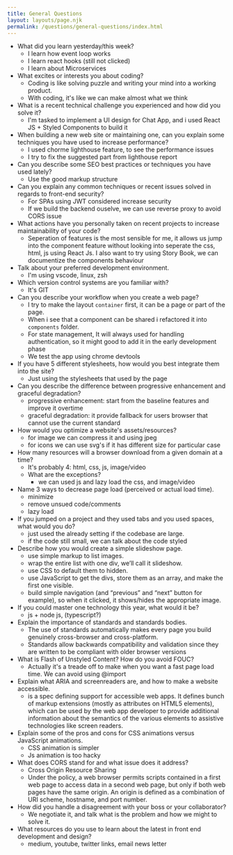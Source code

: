 ```yaml
---
title: General Questions
layout: layouts/page.njk
permalink: /questions/general-questions/index.html
---
```


* What did you learn yesterday/this week? 
  - I learn how event loop works
  - I learn react hooks (still not clicked)
  - I learn about Microservices 
* What excites or interests you about coding?
  - Coding is like solving puzzle and writing your mind into a working product. 
  - With coding, it's like we can make almost what we think
* What is a recent technical challenge you experienced and how did you solve it?
  - I'm tasked to implement a UI design for Chat App, and i used React JS + Styled Components to build it 
* When building a new web site or maintaining one, can you explain some techniques you have used to increase performance?
  - I used chorme lighthouse feature, to see the performance issues 
  - I try to fix the suggested part from lighthouse report 
* Can you describe some SEO best practices or techniques you have used lately?
  - Use the good markup structure
* Can you explain any common techniques or recent issues solved in regards to front-end security?
  - For SPAs using JWT considered increase security 
  - If we build the backend ouselve, we can use reverse proxy to avoid CORS issue
* What actions have you personally taken on recent projects to increase maintainability of your code?
  - Seperation of features is the most sensible for me, it allows us jump into the component feature without looking into seperate the css, html, js using React Js. I also want to try using Story Book, we can documentize the components behaviour
* Talk about your preferred development environment.
  - I'm using vscode, linux, zsh
* Which version control systems are you familiar with?
  - It's GIT
* Can you describe your workflow when you create a web page?
  - I try to make the layout `container` first, it can be a page or part of the page. 
  - When i see that a component can be shared i refactored it into `components` folder. 
  - For state management, It will always used for handling authentication, so it might good to add it in the early development phase
  - We test the app using chrome devtools
* If you have 5 different stylesheets, how would you best integrate them into the site?
  - Just using the stylesheets that used by the page
* Can you describe the difference between progressive enhancement and graceful degradation?
  - progressive enhancement: start from the baseline features and improve it overtime
  - graceful degradation: it provide fallback for users browser that cannot use the current standard
* How would you optimize a website's assets/resources?
  - for image we can compress it and using jpeg
  - for icons we can use svg's if it has different size for particular case
* How many resources will a browser download from a given domain at a time?
  - It's probably 4: html, css, js, image/video
  * What are the exceptions?
    - we can used js and lazy load the css, and image/video
* Name 3 ways to decrease page load (perceived or actual load time).
  - minimize
  - remove unsued code/comments
  - lazy load
* If you jumped on a project and they used tabs and you used spaces, what would you do?
  - just used the already setting if the codebase are large.
  - if the code still small, we can talk about the code styled
* Describe how you would create a simple slideshow page.
  -  use simple markup to list images. 
  - wrap the entire list with one div, we’ll call it slideshow. 
  - use CSS to default them to hidden. 
  - use JavaScript to get the divs, store them as an array, and make the first one visible. 
  - build simple navigation (and “previous” and “next” button for example), so when it clicked, it shows/hides the appropriate image. 
* If you could master one technology this year, what would it be?
  - js + node js, (typescript?)
* Explain the importance of standards and standards bodies.
  - The use of standards automatically makes every page you build genuinely cross-browser and cross-platform.
  - Standards allow backwards compatibility and validation since they are written to be compliant with older browser versions
* What is Flash of Unstyled Content? How do you avoid FOUC?
  - Actually it's a treade off to make when you want a fast page load time. We can avoid using @import
* Explain what ARIA and screenreaders are, and how to make a website accessible.
  - is a spec defining support for accessible web apps. It defines bunch of markup extensions (mostly as attributes on HTML5 elements), which can be used by the web app developer to provide additional information about the semantics of the various elements to assistive technologies like screen readers.
* Explain some of the pros and cons for CSS animations versus JavaScript animations.
  - CSS animation is simpler
  - Js animation is too hacky
* What does CORS stand for and what issue does it address?
   - Cross Origin Resource Sharing
  - Under the policy, a web browser permits scripts contained in a first web page to access data in a second web page, but only if both web pages have the same origin. An origin is defined as a combination of URI scheme, hostname, and port number.
* How did you handle a disagreement with your boss or your collaborator?
  - We negotiate it, and talk what is the problem and how we might to solve it.
* What resources do you use to learn about the latest in front end development and design?
  - medium, youtube, twitter links, email news letter
